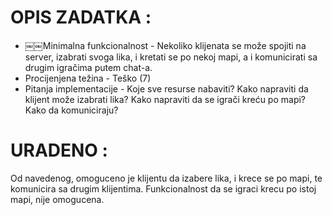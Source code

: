 
# OPIS ZADATKA :
 - ￼￼Minimalna funkcionalnost - Nekoliko klijenata se može spojiti na server, izabrati svoga lika, i kretati se po nekoj mapi, a i komunicirati sa drugim igračima putem chat-a.
 - Procijenjena težina - Teško (7)
 - Pitanja implementacije - Koje sve resurse nabaviti? Kako napraviti da klijent može izabrati lika?
Kako napraviti da se igrači kreću po mapi? Kako da komuniciraju?


# URADENO :
Od navedenog, omoguceno je klijentu da izabere lika, i krece se po mapi, te komunicira sa drugim klijentima.
Funkcionalnost da se igraci krecu po istoj mapi, nije omogucena.
